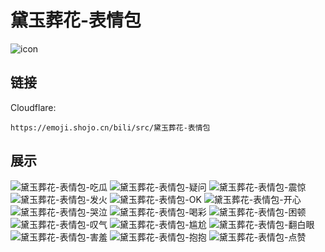 # 黛玉葬花-表情包
![icon](https://emoji.shojo.cn/bili/src/黛玉葬花-表情包/icon.png)
## 链接
Cloudflare:
```
https://emoji.shojo.cn/bili/src/黛玉葬花-表情包
```
## 展示
![黛玉葬花-表情包-吃瓜](https://emoji.shojo.cn/bili/src/黛玉葬花-表情包/黛玉葬花-表情包-吃瓜.png)
![黛玉葬花-表情包-疑问](https://emoji.shojo.cn/bili/src/黛玉葬花-表情包/黛玉葬花-表情包-疑问.png)
![黛玉葬花-表情包-震惊](https://emoji.shojo.cn/bili/src/黛玉葬花-表情包/黛玉葬花-表情包-震惊.png)
![黛玉葬花-表情包-发火](https://emoji.shojo.cn/bili/src/黛玉葬花-表情包/黛玉葬花-表情包-发火.png)
![黛玉葬花-表情包-OK](https://emoji.shojo.cn/bili/src/黛玉葬花-表情包/黛玉葬花-表情包-OK.png)
![黛玉葬花-表情包-开心](https://emoji.shojo.cn/bili/src/黛玉葬花-表情包/黛玉葬花-表情包-开心.png)
![黛玉葬花-表情包-哭泣](https://emoji.shojo.cn/bili/src/黛玉葬花-表情包/黛玉葬花-表情包-哭泣.png)
![黛玉葬花-表情包-喝彩](https://emoji.shojo.cn/bili/src/黛玉葬花-表情包/黛玉葬花-表情包-喝彩.png)
![黛玉葬花-表情包-困顿](https://emoji.shojo.cn/bili/src/黛玉葬花-表情包/黛玉葬花-表情包-困顿.png)
![黛玉葬花-表情包-叹气](https://emoji.shojo.cn/bili/src/黛玉葬花-表情包/黛玉葬花-表情包-叹气.png)
![黛玉葬花-表情包-尴尬](https://emoji.shojo.cn/bili/src/黛玉葬花-表情包/黛玉葬花-表情包-尴尬.png)
![黛玉葬花-表情包-翻白眼](https://emoji.shojo.cn/bili/src/黛玉葬花-表情包/黛玉葬花-表情包-翻白眼.png)
![黛玉葬花-表情包-害羞](https://emoji.shojo.cn/bili/src/黛玉葬花-表情包/黛玉葬花-表情包-害羞.png)
![黛玉葬花-表情包-抱抱](https://emoji.shojo.cn/bili/src/黛玉葬花-表情包/黛玉葬花-表情包-抱抱.png)
![黛玉葬花-表情包-点赞](https://emoji.shojo.cn/bili/src/黛玉葬花-表情包/黛玉葬花-表情包-点赞.png)
